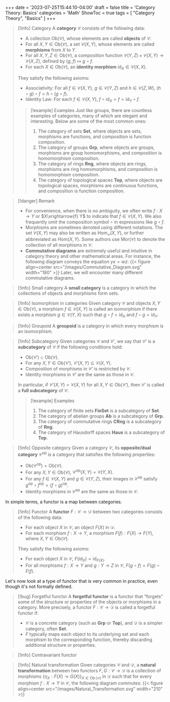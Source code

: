 +++
date = '2023-07-25T15:44:10-04:00'
draft = false
title = 'Category Theory: Basics'
categories = 'Math'
ShowToc = true
tags = [ "Category Theory", "Basics" ]
+++

> [!info] Category
> A **category** $\mathcal{C}$ consists of the following data:
> - A collection $\text{Ob}(\mathcal{C})$, whose elements are called **objects** of $\mathcal{C}$.
> - For all $X,Y\in \text{Ob}(\mathcal{C})$, a set $\mathcal{C}(X,Y)$, whose elements are called **morphisms** from $X$ to $Y$.
> - For all $X,Y,Z\in \text{Ob}(\mathcal{C})$, a composition function $\mathcal{C}(Y,Z)\times \mathcal{C}(X,Y)\to \mathcal{C}(X,Z)$, defined by $(g,f)\mapsto g\circ f$.
> - For each $X\in \text{Ob}(\mathcal{C})$, an **identity morphism** $\text{id}_X\in \mathcal{C}(X,X)$.
> 
> They satisfy the following axioms:
> - Associativity: For all $f\in \mathcal{C}(X,Y)$, $g\in \mathcal{C}(Y,Z)$ and $h\in \mathcal{C}(Z,W)$, $(h\circ g)\circ f=h\circ (g\circ f)$. 
> - Identity Law: For each $f\in \mathcal{C}(X,Y)$, $f\circ \text{id}_X=f=\text{id}_Y\circ f$.
>> [!example] Examples
>> Just like groups, there are countless examples of categories, many of which are elegant and interesting. Below are some of the most common ones:
>> 1. The category of sets $\mathbf{Set}$, where objects are sets, morphisms are functions, and composition is function composition.
>> 2. The category of groups $\mathbf{Grp}$, where objects are groups, morphisms are group homomorphisms, and composition is homomorphism composition.
>> 3. The category of rings $\mathbf{Rng}$, where objects are rings, morphisms are ring homomorphisms, and composition is homomorphism composition.
>> 4. The category of topological spaces $\mathbf{Top}$, where objects are topological spaces, morphisms are continuous functions, and composition is function composition.

> [!danger] Remark
> - For convenience, when there is no ambiguity, we often write $f:X\to Y$ or $X\xrightarrow{f} Y$ to indicate that $f \in \mathcal{C}(X,Y)$. We also frequently omit the composition symbol $\circ$ in expressions like $g\circ f$.
> - Morphisms are sometimes denoted using different notations. The set $\mathcal{C}(X,Y)$ may also be written as $\text{Hom}_\mathcal{C}(X,Y)$, or further abbreviated as $\text{Hom}(X,Y)$. Some authors use $\text{Mor}(\mathcal{C})$ to denote the collection of all morphisms in $\mathcal{C}$.
> - **Commutative diagrams** are extremely useful and intuitive in category theory and other mathematical areas. For instance, the following diagram conveys the equation $yx=wz$: {{< figure align=center src="/images/Commutative_Diagram.svg" width="180" >}}
> Later, we will encounter many different commutative diagrams.

> [!info] Small category
> A **small category** is a category in which the collections of objects and morphisms form sets.

> [!info] Isomorphism in categories
> Given category $\mathcal{C}$ and objects $X,Y\in \text{Ob}(\mathcal{C})$, a morphism $f\in \mathcal{C}(X,Y)$ is called an isomorphism if there exists a morphism $g\in \mathcal{C}(Y,X)$ such that $g\circ f=\text{id}_X$ and $f\circ g=\text{id}_Y$.

> [!info] Groupoid
> A **groupoid** is a category in which every morphism is an isomorphism.

> [!info] Subcategory
> Given categories $\mathcal{C}$ and $\mathcal{C}'$, we say that $\mathcal{C}'$ is a **subcategory** of $\mathcal{C}$ if the following conditions hold:
> - $\text{Ob}(\mathcal{C}') \subset \text{Ob}(\mathcal{C})$.
> - For any $X, Y \in \text{Ob}(\mathcal{C}')$, $\mathcal{C}'(X,Y)\subseteq \mathcal{C}(X,Y)$.
> - Composition of morphisms in $\mathcal{C}'$ is restricted by $\mathcal{C}$.
> - Identity morphisms in $\mathcal{C}'$ are the same as those in $\mathcal{C}$.
> 
> In particular, if $\mathcal{C}'(X,Y)=\mathcal{C}(X,Y)$ for all $X,Y\in \text{Ob}(\mathcal{C}')$, then $\mathcal{C}'$ is called a **full subcategory** of $\mathcal{C}$.
>> [!example] Examples
>> 1. The category of finite sets $\mathbf{FinSet}$ is a subcategory of $\mathbf{Set}$.
>> 2. The category of abelian groups $\mathbf{Ab}$ is a subcategory of $\mathbf{Grp}$.
>> 3. The category of commutative rings $\mathbf{CRng}$ is a subcategory of $\mathbf{Rng}$.
>> 4. The category of Hausdorff spaces $\mathbf{Haus}$ is a subcategory of $\mathbf{Top}$.

> [!info] Opposite category
> Given a category $\mathcal{C}$, its **opposite/dual category** $\mathcal{C}^{\text{op}}$ is a category that satisfies the following properties:
> - $\text{Ob}(\mathcal{C}^{\text{op}})=\text{Ob}(\mathcal{C})$.
> - For any $X,Y\in \text{Ob}(\mathcal{C})$, $\mathcal{C}^{\text{op}}(X,Y)=\mathcal{C}(Y,X)$.
> - For any $f\in \mathcal{C}(X,Y)$ and $g\in \mathcal{C}(Y,Z)$, their images in $\mathcal{C}^{\text{op}}$ satisfy $g^{\text{op}}\circ f^{\text{op}}=(f\circ g)^{\text{op}}$.
> - Identity morphisms in $\mathcal{C}^{\text{op}}$ are the same as those in $\mathcal{C}$.

In simple terms, a functor is a map between categories.

> [!info] Functor
> A **functor** $F:\mathcal{C}\to \mathcal{D}$ between two categories consists of the following data:
> - For each object $X$ in $\mathcal{C}$, an object $F(X)$ in $\mathcal{D}$.
> - For each morphism $f:X\to Y$, a morphism $F(f):F(X)\to F(Y)$, where $X,Y\in \text{Ob}(\mathcal{C})$.
> 
> They satisfy the following axioms:
> - For each object $X$ in $\mathcal{C}$, $F(\operatorname{id}_X) =\operatorname{id}_{F(X)}$.
> - For all morphisms $f:X\to Y$ and $g:Y\to Z$ in $\mathcal{C}$,  $F(g\circ f)=F(g)\circ F(f)$.

Let's now look at a type of functor that is very common in practice, even though it's not formally defined.

> [!bug] Forgetful functor
> A **forgetful functor** is a functor that “forgets” some of the structure or properties of the objects or morphisms in a category. More precisely, a functor $F:\mathcal{C}\to \mathcal{D}$ is called a forgetful functor if:
> - $\mathcal{C}$ is a concrete category (such as $\mathbf{Grp}$ or $\mathbf{Top}$), and $\mathcal{D}$ is a simpler category, often $\mathbf{Set}$.
> - $F$ typically maps each object to its underlying set and each morphism to the corresponding function, thereby discarding additional structure or properties.

> [!info] Contravariant functor

> [!info] Natural transformation
> Given categories $\mathcal{C}$ and $\mathcal{D}$, a **natural transformation** between two functors $F,G:\mathcal{C}\to \mathcal{D}$ is a collection of morphisms $\{\eta_X:F(X)\to G(X)\}_{X \in \operatorname{Ob}(\mathcal{C})}$ in $\mathcal{D}$ such that for every morphism $f:X\to Y$ in $\mathcal{C}$, the following diagram commutes: {{< figure align=center src="/images/Natural_Transformation.svg" width="210" >}}